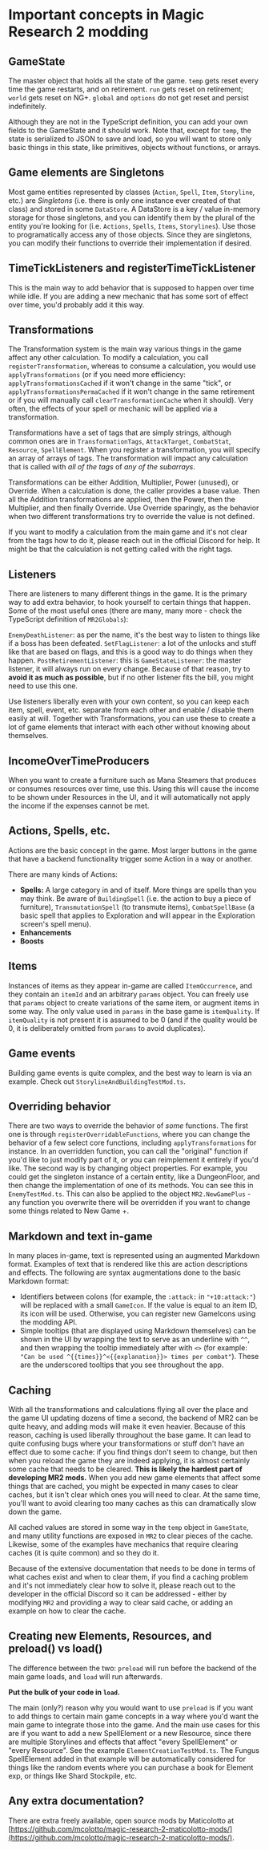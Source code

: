 # Important concepts in Magic Research 2 modding

## GameState

The master object that holds all the state of the game. `temp` gets reset every time the game restarts, and on retirement. `run` gets reset on retirement; `world` gets reset on NG+. `global` and `options` do not get reset and persist indefinitely.

Although they are not in the TypeScript definition, you can add your own fields to the GameState and it should work. Note that, except for `temp`, the state is serialized to JSON to save and load, so you will want to store only basic things in this state, like primitives, objects without functions, or arrays.

## Game elements are Singletons

Most game entities represented by classes (`Action`, `Spell`, `Item`, `Storyline`, etc.) are _Singletons_ (i.e. there is only one instance ever created of that class) and stored in some `DataStore`. A DataStore is a key / value in-memory storage for those singletons, and you can identify them by the plural of the entity you're looking for (i.e. `Actions`, `Spells`, `Items`, `Storylines`). Use those to programatically access any of those objects. Since they are singletons, you can modify their functions to override their implementation if desired.

## TimeTickListeners and registerTimeTickListener

This is the main way to add behavior that is supposed to happen over time while idle. If you are adding a new mechanic that has some sort of effect over time, you'd probably add it this way.

## Transformations

The Transformation system is the main way various things in the game affect any other calculation. To modify a calculation, you call `registerTransformation`, whereas to consume a calculation, you would use `applyTransformations` (or if you need more efficiency: `applyTransformationsCached` if it won't change in the same "tick", or `applyTransformationsPermaCached` if it won't change in the same retirement or if you will manually call `clearTransformationCache` when it should). Very often, the effects of your spell or mechanic will be applied via a transformation.

Transformations have a set of tags that are simply strings, although common ones are in `TransformationTags`, `AttackTarget`, `CombatStat`, `Resource`, `SpellElement`. When you register a transformation, you will specify an array of arrays of tags. The transformation will impact any calculation that is called with _all of the tags_ of _any of the subarrays_.

Transformations can be either Addition, Multiplier, Power (unused), or Override. When a calculation is done, the caller provides a base value. Then all the Addition transformations are applied, then the Power, then the Multiplier, and then finally Override. Use Override sparingly, as the behavior when two different transformations try to override the value is not defined.

If you want to modify a calculation from the main game and it's not clear from the tags how to do it, please reach out in the official Discord for help. It might be that the calculation is not getting called with the right tags.

## Listeners

There are listeners to many different things in the game. It is the primary way to add extra behavior, to hook yourself to certain things that happen. Some of the most useful ones (there are many, many more - check the TypeScript definition of `MR2Globals`):

`EnemyDeathListener`: as per the name, it's the best way to listen to things like if a boss has been defeated.
`SetFlagListener`: a lot of the unlocks and stuff like that are based on flags, and this is a good way to do things when they happen.
`PostRetirementListener`: this is
`GameStateListener`: the master listener, it will always run on every change. Because of that reason, try to **avoid it as much as possible**, but if no other listener fits the bill, you might need to use this one.

Use listeners liberally even with your own content, so you can keep each item, spell, event, etc. separate from each other and enable / disable them easily at will. Together with Transformations, you can use these to create a lot of game elements that interact with each other without knowing about themselves.

## IncomeOverTimeProducers

When you want to create a furniture such as Mana Steamers that produces or consumes resources over time, use this. Using this will cause the income to be shown under Resources in the UI, and it will automatically not apply the income if the expenses cannot be met.

## Actions, Spells, etc.

Actions are the basic concept in the game. Most larger buttons in the game that have a backend functionality trigger some Action in a way or another.

There are many kinds of Actions:

- **Spells:** A large category in and of itself. More things are spells than you may think. Be aware of `BuildingSpell` (i.e. the action to buy a piece of furniture), `TransmutationSpell` (to transmute items), `CombatSpellBase` (a basic spell that applies to Exploration and will appear in the Exploration screen's spell menu).
- **Enhancements**
- **Boosts**

## Items

Instances of items as they appear in-game are called `ItemOccurrence`, and they contain an `itemId` and an arbitrary `params` object. You can freely use that `params` object to create variations of the same item, or augment items in some way. The only value used in `params` in the base game is `itemQuality`. If `itemQuality` is not present it is assumed to be 0 (and if the quality would be 0, it is deliberately omitted from `params` to avoid duplicates).

## Game events

Building game events is quite complex, and the best way to learn is via an example. Check out `StorylineAndBuildingTestMod.ts`.

## Overriding behavior

There are two ways to override the behavior of _some_ functions. The first one is through `registerOverridableFunctions`, where you can change the behavior of a few select core functions, including `applyTransformations` for instance. In an overridden function, you can call the "original" function if you'd like to just modify part of it, or you can reimplement it entirely if you'd like. The second way is by changing object properties. For example, you could get the singleton instance of a certain entity, like a DungeonFloor, and then change the implementation of one of its methods. You can see this in `EnemyTestMod.ts`. This can also be applied to the object `MR2.NewGamePlus` - any function you overwrite there will be overridden if you want to change some things related to New Game +.

## Markdown and text in-game

In many places in-game, text is represented using an augmented Markdown format. Examples of text that is rendered like this are action descriptions and effects. The following are syntax augmentations done to the basic Markdown format:

- Identifiers between colons (for example, the `:attack:` in `"+10:attack:"`) will be replaced with a small `GameIcon`. If the value is equal to an item ID, its icon will be used. Otherwise, you can register new GameIcons using the modding API.
- Simple tooltips (that are displayed using Markdown themselves) can be shown in the UI by wrapping the text to serve as an underline with `^^`, and then wrapping the tooltip immediately after with `<>` (for example: `"Can be used ^{{times}}^<{{explanation}}> times per combat"`). These are the underscored tooltips that you see throughout the app.

## Caching

With all the transformations and calculations flying all over the place and the game UI updating dozens of time a second, the backend of MR2 can be quite heavy, and adding mods will make it even heavier. Because of this reason, caching is used liberally throughout the base game. It can lead to quite confusing bugs where your transformations or stuff don't have an effect due to some cache: if you find things don't seem to change, but then when you reload the game they are indeed applying, it is almost certainly some cache that needs to be cleared. **This is likely the hardest part of developing MR2 mods.** When you add new game elements that affect some things that are cached, you might be expected in many cases to clear caches, but it isn't clear which ones you will need to clear. At the same time, you'll want to avoid clearing too many caches as this can dramatically slow down the game.

All cached values are stored in some way in the `temp` object in `GameState`, and many utility functions are exposed in `MR2` to clear pieces of the cache. Likewise, some of the examples have mechanics that require clearing caches (it is quite common) and so they do it.

Because of the extensive documentation that needs to be done in terms of what caches exist and when to clear them, if you find a caching problem and it's not immediately clear how to solve it, please reach out to the developer in the official Discord so it can be addressed - either by modifying `MR2` and providing a way to clear said cache, or adding an example on how to clear the cache.

## Creating new Elements, Resources, and preload() vs load()

The difference between the two: `preload` will run before the backend of the main game loads, and `load` will run afterwards.

**Put the bulk of your code in `load`.**

The main (only?) reason why you would want to use `preload` is if you want to add things to certain main game concepts in a way where you'd want the main game to integrate those into the game. And the main use cases for this are if you want to add a new SpellElement or a new Resource, since there are multiple Storylines and effects that affect "every SpellElement" or "every Resource". See the example `ElementCreationTestMod.ts`. The Fungus SpellElement added in that example will be automatically considered for things like the random events where you can purchase a book for Element exp, or things like Shard Stockpile, etc.

## Any extra documentation?

There are extra freely available, open source mods by Maticolotto at [https://github.com/mcolotto/magic-research-2-maticolotto-mods/](https://github.com/mcolotto/magic-research-2-maticolotto-mods/).

